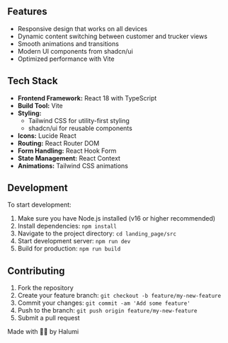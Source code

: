 ## Features

- Responsive design that works on all devices
- Dynamic content switching between customer and trucker views
- Smooth animations and transitions
- Modern UI components from shadcn/ui
- Optimized performance with Vite

## Tech Stack

- **Frontend Framework:** React 18 with TypeScript
- **Build Tool:** Vite
- **Styling:** 
  - Tailwind CSS for utility-first styling
  - shadcn/ui for reusable components
- **Icons:** Lucide React
- **Routing:** React Router DOM
- **Form Handling:** React Hook Form
- **State Management:** React Context
- **Animations:** Tailwind CSS animations

## Development

To start development:

1. Make sure you have Node.js installed (v16 or higher recommended)
2. Install dependencies: `npm install`
3. Navigate to the project directory: `cd landing_page/src`
4. Start development server: `npm run dev`
5. Build for production: `npm run build`

## Contributing

1. Fork the repository
2. Create your feature branch: `git checkout -b feature/my-new-feature`
3. Commit your changes: `git commit -am 'Add some feature'`
4. Push to the branch: `git push origin feature/my-new-feature`
5. Submit a pull request

Made with 🤘🏿 by Halumi